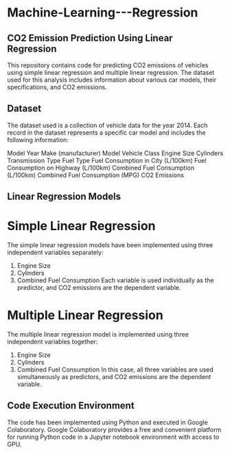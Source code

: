 # Machine-Learning---Regression
## CO2 Emission Prediction Using Linear Regression
This repository contains code for predicting CO2 emissions of vehicles using simple linear regression and multiple linear regression. The dataset used for this analysis includes information about various car models, their specifications, and CO2 emissions.

## Dataset
The dataset used is a collection of vehicle data for the year 2014. Each record in the dataset represents a specific car model and includes the following information:

Model Year
Make (manufacturer)
Model
Vehicle Class
Engine Size
Cylinders
Transmission Type
Fuel Type
Fuel Consumption in City (L/100km)
Fuel Consumption on Highway (L/100km)
Combined Fuel Consumption (L/100km)
Combined Fuel Consumption (MPG)
CO2 Emissions

## Linear Regression Models
# Simple Linear Regression
The simple linear regression models have been implemented using three independent variables separately:

1. Engine Size
2. Cylinders
3. Combined Fuel Consumption
Each variable is used individually as the predictor, and CO2 emissions are the dependent variable.

# Multiple Linear Regression
The multiple linear regression model is implemented using three independent variables together:

1. Engine Size
2. Cylinders
3. Combined Fuel Consumption
In this case, all three variables are used simultaneously as predictors, and CO2 emissions are the dependent variable.

## Code Execution Environment
The code has been implemented using Python and executed in Google Colaboratory. Google Colaboratory provides a free and convenient platform for running Python code in a Jupyter notebook environment with access to GPU.
